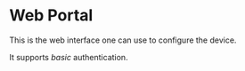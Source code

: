 # Web Portal

This is the web interface one can use to configure the device.

It supports *basic* authentication.
